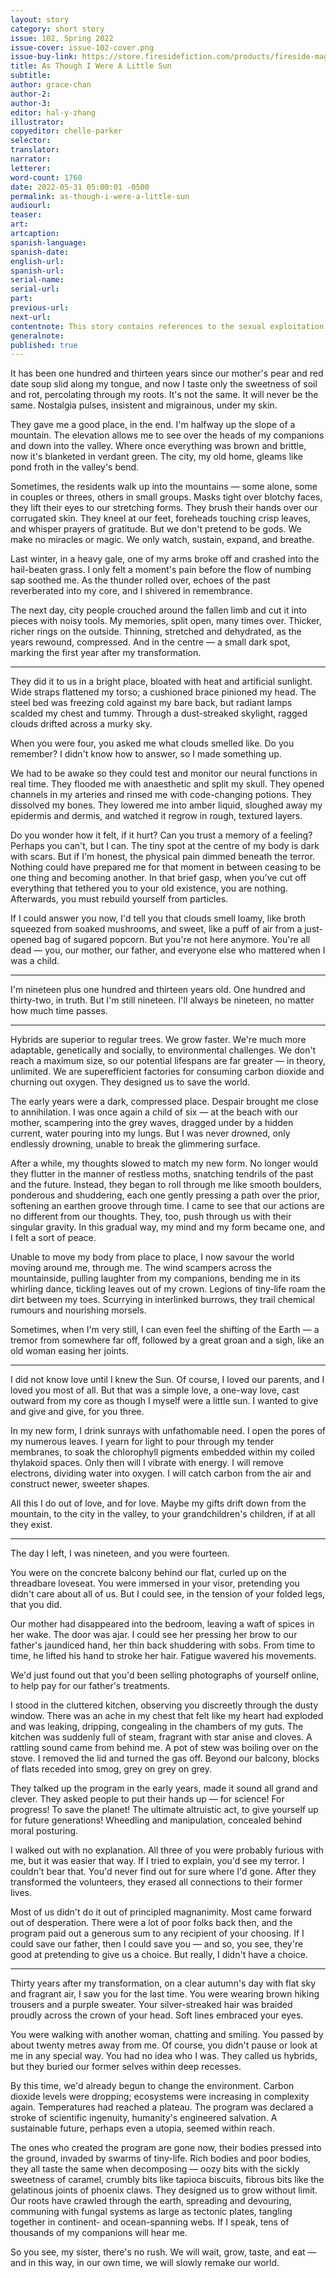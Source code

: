 ```yaml
---
layout: story
category: short story
issue: 102, Spring 2022
issue-cover: issue-102-cover.png
issue-buy-link: https://store.firesidefiction.com/products/fireside-magazine-issue-102-spring-2022
title: As Though I Were A Little Sun
subtitle:
author: grace-chan
author-2:
author-3:
editor: hal-y-zhang
illustrator: 
copyeditor: chelle-parker
selector:
translator:
narrator:
letterer:
word-count: 1760
date: 2022-05-31 05:00:01 -0500
permalink: as-though-i-were-a-little-sun
audiourl:
teaser:
art: 
artcaption:
spanish-language:
spanish-date:
english-url:
spanish-url:
serial-name:
serial-url:
part:
previous-url:
next-url:
contentnote: This story contains references to the sexual exploitation of a minor.
generalnote:
published: true
---
```

It has been one hundred and thirteen years since our mother's pear and red date soup slid along my tongue, and now I taste only the sweetness of soil and rot, percolating through my roots. It's not the same. It will never be the same. Nostalgia pulses, insistent and migrainous, under my skin.

They gave me a good place, in the end. I'm halfway up the slope of a mountain. The elevation allows me to see over the heads of my companions and down into the valley. Where once everything was brown and brittle, now it's blanketed in verdant green. The city, my old home, gleams like pond froth in the valley's bend.

Sometimes, the residents walk up into the mountains — some alone, some in couples or threes, others in small groups. Masks tight over blotchy faces, they lift their eyes to our stretching forms. They brush their hands over our corrugated skin. They kneel at our feet, foreheads touching crisp leaves, and whisper prayers of gratitude. But we don't pretend to be gods. We make no miracles or magic. We only watch, sustain, expand, and breathe.

Last winter, in a heavy gale, one of my arms broke off and crashed into the hail-beaten grass. I only felt a moment's pain before the flow of numbing sap soothed me. As the thunder rolled over, echoes of the past reverberated into my core, and I shivered in remembrance.

The next day, city people crouched around the fallen limb and cut it into pieces with noisy tools. My memories, split open, many times over. Thicker, richer rings on the outside. Thinning, stretched and dehydrated, as the years rewound, compressed. And in the centre — a small dark spot, marking the first year after my transformation.

---

They did it to us in a bright place, bloated with heat and artificial sunlight. Wide straps flattened my torso; a cushioned brace pinioned my head. The steel bed was freezing cold against my bare back, but radiant lamps scalded my chest and tummy. Through a dust-streaked skylight, ragged clouds drifted across a murky sky.

When you were four, you asked me what clouds smelled like. Do you remember? I didn't know how to answer, so I made something up.

We had to be awake so they could test and monitor our neural functions in real time. They flooded me with anaesthetic and split my skull. They opened channels in my arteries and rinsed me with code-changing potions. They dissolved my bones. They lowered me into amber liquid, sloughed away my epidermis and dermis, and watched it regrow in rough, textured layers.

Do you wonder how it felt, if it hurt? Can you trust a memory of a feeling? Perhaps you can't, but I can. The tiny spot at the centre of my body is dark with scars. But if I'm honest, the physical pain dimmed beneath the terror. Nothing could have prepared me for that moment in between ceasing to be one thing and becoming another. In that brief gasp, when you've cut off everything that tethered you to your old existence, you are nothing. Afterwards, you must rebuild yourself from particles.

If I could answer you now, I'd tell you that clouds smell loamy, like broth squeezed from soaked mushrooms, and sweet, like a puff of air from a just-opened bag of sugared popcorn. But you're not here anymore. You're all dead — you, our mother, our father, and everyone else who mattered when I was a child.

---

I'm nineteen plus one hundred and thirteen years old. One hundred and thirty-two, in truth. But I'm still nineteen. I'll always be nineteen, no matter how much time passes.

---

Hybrids are superior to regular trees. We grow faster. We're much more adaptable, genetically and socially, to environmental challenges. We don't reach a maximum size, so our potential lifespans are far greater — in theory, unlimited. We are superefficient factories for consuming carbon dioxide and churning out oxygen.
They designed us to save the world.

The early years were a dark, compressed place. Despair brought me close to annihilation. I was once again a child of six — at the beach with our mother, scampering into the grey waves, dragged under by a hidden current, water pouring into my lungs. But I was never drowned, only endlessly drowning, unable to break the glimmering surface.

After a while, my thoughts slowed to match my new form. No longer would they flutter in the manner of restless moths, snatching tendrils of the past and the future. Instead, they began to roll through me like smooth boulders, ponderous and shuddering, each one gently pressing a path over the prior, softening an earthen groove through time. I came to see that our actions are no different from our thoughts. They, too, push through us with their singular gravity. In this gradual way, my mind and my form became one, and I felt a sort of peace.

Unable to move my body from place to place, I now savour the world moving around me, through me. The wind scampers across the mountainside, pulling laughter from my companions, bending me in its whirling dance, tickling leaves out of my crown. Legions of tiny-life roam the dirt between my toes. Scurrying in interlinked burrows, they trail chemical rumours and nourishing morsels.

Sometimes, when I'm very still, I can even feel the shifting of the Earth — a tremor from somewhere far off, followed by a great groan and a sigh, like an old woman easing her joints.

---

I did not know love until I knew the Sun. Of course, I loved our parents, and I loved you most of all. But that was a simple love, a one-way love, cast outward from my core as though I myself were a little sun. I wanted to give and give and give, for you three.

In my new form, I drink sunrays with unfathomable need. I open the pores of my numerous leaves. I yearn for light to pour through my tender membranes, to soak the chlorophyll pigments embedded within my coiled thylakoid spaces. Only then will I vibrate with energy. I will remove electrons, dividing water into oxygen. I will catch carbon from the air and construct newer, sweeter shapes.

All this I do out of love, and for love. Maybe my gifts drift down from the mountain, to the city in the valley, to your grandchildren's children, if at all they exist.

---

The day I left, I was nineteen, and you were fourteen.

You were on the concrete balcony behind our flat, curled up on the threadbare loveseat. You were immersed in your visor, pretending you didn't care about all of us. But I could see, in the tension of your folded legs, that you did.

Our mother had disappeared into the bedroom, leaving a waft of spices in her wake. The door was ajar. I could see her pressing her brow to our father's jaundiced hand, her thin back shuddering with sobs. From time to time, he lifted his hand to stroke her hair. Fatigue wavered his movements.

We'd just found out that you'd been selling photographs of yourself online, to help pay for our father's treatments.

I stood in the cluttered kitchen, observing you discreetly through the dusty window. There was an ache in my chest that felt like my heart had exploded and was leaking, dripping, congealing in the chambers of my guts. The kitchen was suddenly full of steam, fragrant with star anise and cloves. A rattling sound came from behind me. A pot of stew was boiling over on the stove. I removed the lid and turned the gas off. Beyond our balcony, blocks of flats receded into smog, grey on grey on grey.

They talked up the program in the early years, made it sound all grand and clever. They asked people to put their hands up — for science! For progress! To save the planet! The ultimate altruistic act, to give yourself up for future generations! Wheedling and manipulation, concealed behind moral posturing.

I walked out with no explanation. All three of you were probably furious with me, but it was easier that way. If I tried to explain, you'd see my terror. I couldn't bear that. You'd never find out for sure where I'd gone. After they transformed the volunteers, they erased all connections to their former lives.

Most of us didn't do it out of principled magnanimity. Most came forward out of desperation. There were a lot of poor folks back then, and the program paid out a generous sum to any recipient of your choosing. If I could save our father, then I could save you — and so, you see, they're good at pretending to give us a choice. But really, I didn't have a choice.

---

Thirty years after my transformation, on a clear autumn's day with flat sky and fragrant air, I saw you for the last time. You were wearing brown hiking trousers and a purple sweater. Your silver-streaked hair was braided proudly across the crown of your head. Soft lines embraced your eyes.

You were walking with another woman, chatting and smiling. You passed by about twenty metres away from me. Of course, you didn't pause or look at me in any special way. You had no idea who I was. They called us hybrids, but they buried our former selves within deep recesses.

By this time, we'd already begun to change the environment. Carbon dioxide levels were dropping; ecosystems were increasing in complexity again. Temperatures had reached a plateau. The program was declared a stroke of scientific ingenuity, humanity's engineered salvation. A sustainable future, perhaps even a utopia, seemed within reach.

The ones who created the program are gone now, their bodies pressed into the ground, invaded by swarms of tiny-life. Rich bodies and poor bodies, they all taste the same when decomposing — oozy bits with the sickly sweetness of caramel, crumbly bits like tapioca biscuits, fibrous bits like the gelatinous joints of phoenix claws.
They designed us to grow without limit. Our roots have crawled through the earth, spreading and devouring, communing with fungal systems as large as tectonic plates, tangling together in continent- and ocean-spanning webs. If I speak, tens of thousands of my companions will hear me.

So you see, my sister, there's no rush. We will wait, grow, taste, and eat — and in this way, in our own time, we will slowly remake our world.

